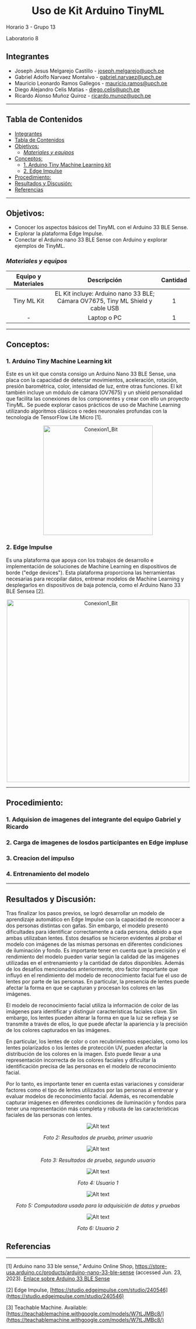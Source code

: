 <h1 align="center"> Uso de Kit Arduino TinyML </h1>
Horario 3 - Grupo 13 

Laboratorio 8

## Integrantes

* Joseph Jesus Melgarejo Castillo - joseph.melgarejo@upch.pe
* Gabriel Adolfo Narvaez Montalvo - gabriel.narvaez@upch.pe
* Mauricio Leonardo Ramos Gallegos - mauricio.ramos@upch.pe
* Diego Alejandro Celis Matias - diego.celis@upch.pe 
* Ricardo Alonso Muñoz Quiroz - ricardo.munoz@upch.pe
---
## Tabla de Contenidos
- [Integrantes](#integrantes)
- [Tabla de Contenidos](#tabla-de-contenidos)
- [Objetivos:](#objetivos)
  - [*Materiales y equipos*](#materiales-y-equipos)
- [Conceptos:](#conceptos)
  - [1. Arduino Tiny Machine Learning kit](#1-arduino-tiny-machine-learning-kit)
  - [2. Edge Impulse](#2-edge-impulse)
- [Procedimiento:](#procedimiento)
- [Resultados y Discusión:](#resultados-y-discusión)
- [Referencias](#referencias)

---

## Objetivos:
* Conocer los aspectos básicos del TinyML con el Arduino 33 BLE Sense.
* Explorar la plataforma Edge Impulse.
* Conectar el Arduino nano 33 BLE Sense con Arduino y explorar ejemplos de TinyML.

### *Materiales y equipos*
|Equipo y Materiales |Descripción|Cantidad|
|:---:|:---:|:---:|
|Tiny ML Kit|EL Kit incluye: Arduino nano 33 BLE; Cámara OV7675, Tiny ML Shield y cable USB| 1|
|-|Laptop o PC|1|

---
## Conceptos:
### 1. Arduino Tiny Machine Learning kit
Este es un kit que consta consigo un Arduino Nano 33 BLE Sense, una placa con la capacidad de detectar movimientos, aceleración, rotación, presión barométrica, color, intensidad de luz, entre otras funciones. El kit también incluye un módulo de cámara (OV7675) y un shield personalidad que facilita las conexiones de los componentes y crear con ello un proyecto TinyML. Se puede explorar casos prácticos de uso de Machine Learning utilizando algoritmos clásicos o redes neuronales profundas con la tecnología de TensorFlow Lite Micro [1].

<div align="center">

<img src="image.png" alt="Conexion1_Bit" width="300"> 
</div>

### 2. Edge Impulse
Es una plataforma que apoya con los trabajos de desarrollo e implementación de soluciones de Machine Learning en dispositivos de borde ("edge devices").
Esta plataforma proporciona las herramientas necesarias para recopilar datos, entrenar modelos de Machine Learning y desplegarlos en dispositivos de baja potencia, como el Arduino Nano 33 BLE Sensea [2].

<div align="center">
<img src="logo_edgeimpulse.png" alt="Conexion1_Bit" width="500"> 
</div>

---
## Procedimiento:
<h3 align> 1. Adquision de imagenes del integrante del equipo Gabriel y Ricardo </h3>

<h3 align> 2. Carga de imagenes de losdos participantes en Edge impluse </h3>   

<h3 align> 3. Creacion  del impulso </h3>

<h3 align> 4. Entrenamiento del modelo </h3>

---
## Resultados y Discusión:
Tras finalizar los pasos previos, se logró desarrollar un modelo de aprendizaje automático en Edge Impulse con la capacidad de reconocer a dos personas distintas con gafas. Sin embargo, el modelo presentó dificultades para identificar correctamente a cada persona, debido a que ambas utilizaban lentes. Estos desafíos se hicieron evidentes al probar el modelo con imágenes de las mismas personas en diferentes condiciones de iluminación y fondo. Es importante tener en cuenta que la precisión y el rendimiento del modelo pueden variar según la calidad de las imágenes utilizadas en el entrenamiento y la cantidad de datos disponibles.
Además de los desafíos mencionados anteriormente, otro factor importante que influyó en el rendimiento del modelo de reconocimiento facial fue el uso de lentes por parte de las personas. En particular, la presencia de lentes puede afectar la forma en que se capturan y procesan los colores en las imágenes.

El modelo de reconocimiento facial utiliza la información de color de las imágenes para identificar y distinguir características faciales clave. Sin embargo, los lentes pueden alterar la forma en que la luz se refleja y se transmite a través de ellos, lo que puede afectar la apariencia y la precisión de los colores capturados en las imágenes.

En particular, los lentes de color o con recubrimientos especiales, como los lentes polarizados o los lentes de protección UV, pueden afectar la distribución de los colores en la imagen. Esto puede llevar a una representación incorrecta de los colores faciales y dificultar la identificación precisa de las personas en el modelo de reconocimiento facial.

Por lo tanto, es importante tener en cuenta estas variaciones y considerar factores como el tipo de lentes utilizados por las personas al entrenar y evaluar modelos de reconocimiento facial. Además, es recomendable capturar imágenes en diferentes condiciones de iluminación y fondos para tener una representación más completa y robusta de las características faciales de las personas con lentes.


<div align="center">

![Alt text](<Repositorio/Imagen de WhatsApp 2023-06-23 a las 13.01.44.jpg>)

*Foto 2: Resultados de prueba, primer usuario*
</div>

<div align="center">

![Alt text](<Repositorio/Imagen de WhatsApp 2023-06-23 a las 13.02.58.jpg>)

*Foto 3: Resultados de prueba, segundo usuario*
</div>

<div align="center">

![Alt text](<Repositorio/Imagen de WhatsApp 2023-06-23 a las 18.24.00.jpg>)

*Foto 4: Usuario 1*
</div>

<div align="center">

![Alt text](<Repositorio/Imagen de WhatsApp 2023-06-23 a las 18.24.05.jpg>)

*Foto 5: Computadora usada para la adquisición de datos y pruebas*
</div>

<div align="center">

![Alt text](<Repositorio/Imagen de WhatsApp 2023-06-23 a las 18.24.09.jpg>)

*Foto 6: Usuario 2*
</div>

## Referencias
---
[1] Arduino nano 33 ble sense,” Arduino Online Shop, https://store-usa.arduino.cc/products/arduino-nano-33-ble-sense (accessed Jun. 23, 2023).
 [Enlace sobre Arduino 33 BLE Sense](https://docs.arduino.cc/hardware/nano-33-ble-sense) 

[2] Edge Impulse, [https://studio.edgeimpulse.com/studio/240546](https://studio.edgeimpulse.com/studio/240546)

[3] Teachable Machine. Available: [https://teachablemachine.withgoogle.com/models/W7tLJMBc8/](https://teachablemachine.withgoogle.com/models/W7tLJMBc8/)
